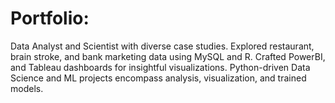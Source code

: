 # Portfolio: 
Data Analyst and Scientist with diverse case studies. Explored restaurant, brain stroke, and bank marketing data using MySQL and R. Crafted PowerBI, and Tableau dashboards for insightful visualizations. Python-driven Data Science and ML projects encompass analysis, visualization, and trained models.
